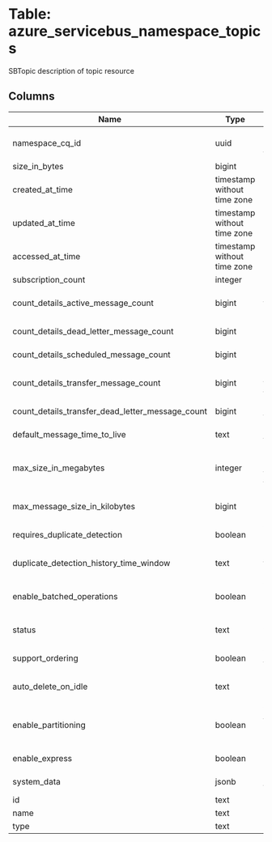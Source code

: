 
# Table: azure_servicebus_namespace_topics
SBTopic description of topic resource
## Columns
| Name        | Type           | Description  |
| ------------- | ------------- | -----  |
|namespace_cq_id|uuid|Unique CloudQuery ID of azure_servicebus_namespaces table (FK)|
|size_in_bytes|bigint|Size of the topic, in bytes|
|created_at_time|timestamp without time zone||
|updated_at_time|timestamp without time zone||
|accessed_at_time|timestamp without time zone||
|subscription_count|integer|Number of subscriptions|
|count_details_active_message_count|bigint|Number of active messages in the queue, topic, or subscription|
|count_details_dead_letter_message_count|bigint|Number of messages that are dead lettered|
|count_details_scheduled_message_count|bigint|Number of scheduled messages|
|count_details_transfer_message_count|bigint|Number of messages transferred to another queue, topic, or subscription|
|count_details_transfer_dead_letter_message_count|bigint|Number of messages transferred into dead letters|
|default_message_time_to_live|text|ISO 8601 Default message timespan to live value|
|max_size_in_megabytes|integer|Maximum size of the topic in megabytes, which is the size of the memory allocated for the topic|
|max_message_size_in_kilobytes|bigint|Maximum size (in KB) of the message payload that can be accepted by the topic|
|requires_duplicate_detection|boolean|Value indicating if this topic requires duplicate detection|
|duplicate_detection_history_time_window|text|ISO8601 timespan structure that defines the duration of the duplicate detection history|
|enable_batched_operations|boolean|Value that indicates whether server-side batched operations are enabled|
|status|text|Enumerates the possible values for the status of a messaging entity|
|support_ordering|boolean|Value that indicates whether the topic supports ordering|
|auto_delete_on_idle|text|ISO 8601 timespan idle interval after which the topic is automatically deleted|
|enable_partitioning|boolean|Value that indicates whether the topic to be partitioned across multiple message brokers is enabled|
|enable_express|boolean|Value that indicates whether Express Entities are enabled|
|system_data|jsonb|The system meta data relating to this resource|
|id|text|Resource Id|
|name|text|Resource name|
|type|text|Resource type|
